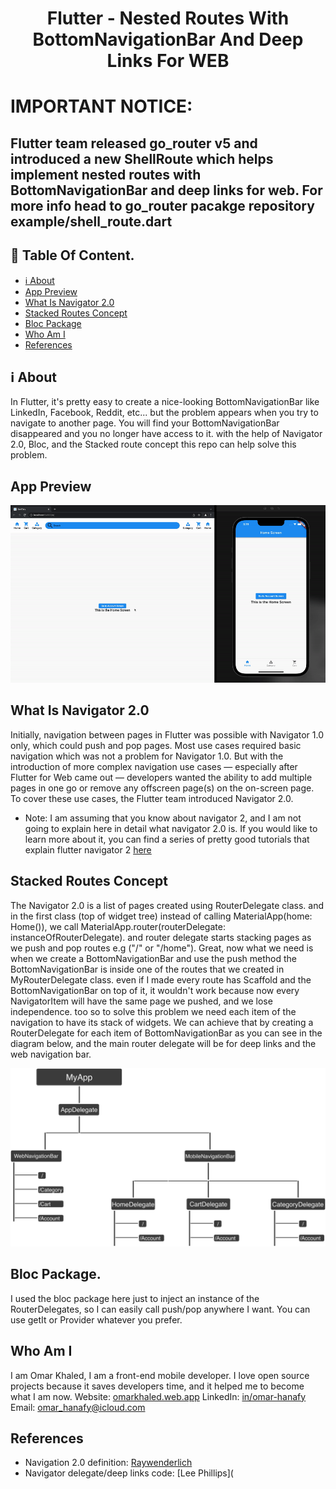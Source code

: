 <p align="center">
<h1 align="center">Flutter - Nested Routes With BottomNavigationBar And Deep Links For WEB</h1>

# IMPORTANT NOTICE:

##  	Flutter team released go_router v5 and introduced a new ShellRoute which helps implement nested routes with BottomNavigationBar and deep links for web. For more info head to go_router pacakge repository example/shell_route.dart

## 📖 Table Of Content.

- [ℹ️ About](#ℹ️-about)
- [App Preview](#app-preview)
- [What Is Navigator 2.0](#what-is-navigator-20)
- [Stacked Routes Concept](#stacked-routes-concept)
- [Bloc Package](#bloc-package)
- [Who Am I](#who-am-i)
- [References](#references)

## ℹ️ About

In Flutter, it's pretty easy to create a nice-looking BottomNavigationBar like LinkedIn, Facebook, Reddit, etc... but the problem appears when you try to navigate to another page. You will find your BottomNavigationBar disappeared and you no longer have access to it. with the help of Navigator 2.0, Bloc, and the Stacked route concept this repo can help solve this problem.

## App Preview

![](readme_assets/screen_rec_nested_navbar_small.gif)

## What Is Navigator 2.0

Initially, navigation between pages in Flutter was possible with Navigator 1.0 only, which could push and pop pages. Most use cases required basic navigation which was not a problem for Navigator 1.0. But with the introduction of more complex navigation use cases — especially after Flutter for Web came out — developers wanted the ability to add multiple pages in one go or remove any offscreen page(s) on the on-screen page. To cover these use cases, the Flutter team introduced Navigator 2.0.

- Note: I am assuming that you know about navigator 2, and I am not going to explain here in detail what navigator 2.0 is. If you would like to learn more about it, you can find a series of pretty good tutorials that explain flutter navigator 2 [here](https://medium.com/geekculture/a-simpler-guide-to-flutter-navigator-2-0-part-i-70623cedc93b)

## Stacked Routes Concept

The Navigator 2.0 is a list of pages created using RouterDelegate class. and in the first class (top of widget tree) instead of calling MaterialApp(home: Home()), we call MaterialApp.router(routerDelegate: instanceOfRouterDelegate). and router delegate starts stacking pages as we push and pop routes e.g ("/" or "/home"). Great, now what we need is when we create a BottomNavigationBar and use the push method the BottomNavigationBar is inside one of the routes that we created in MyRouterDelegate class. even if I made every route has Scaffold and the BottomNavigationBar on top of it, it wouldn't work because now every NavigatorItem will have the same page we pushed, and we lose independence. too so to solve this problem we need each item of the navigation to have its stack of widgets. We can achieve that by creating a RouterDelegate for each item of BottomNavigationBar as you can see in the diagram below, and the main router delegate will be for deep links and the web navigation bar.

![](readme_assets/explain_nested_navbar.png)

## Bloc Package.

I used the bloc package here just to inject an instance of the RouterDelegates, so I can easily call push/pop anywhere I want. You can use getIt or Provider whatever you prefer.

## Who Am I

I am Omar Khaled, I am a front-end mobile developer. I love open source projects because it saves developers time, and it helped me to become what I am now.
Website: [omarkhaled.web.app](https://omarkhaled.web.app)
LinkedIn: [in/omar-hanafy](https://www.linkedin.com/in/omar-hanafy)
Email: omar_hanafy@icloud.com

## References

- Navigation 2.0 definition: [Raywenderlich](https://www.raywenderlich.com/19457817-flutter-navigator-2-0-and-deep-links)
- Navigator delegate/deep links code: [Lee Phillips](
